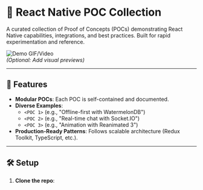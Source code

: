 # 🚀 React Native POC Collection

A curated collection of Proof of Concepts (POCs) demonstrating React Native capabilities, integrations, and best practices. Built for rapid experimentation and reference.

![Demo GIF/Video](<link-to-demo-gif-or-video>)  
*(Optional: Add visual previews)*

---

## 📌 Features

- **Modular POCs**: Each POC is self-contained and documented.
- **Diverse Examples**:  
  - `<POC 1>` (e.g., "Offline-first with WatermelonDB")  
  - `<POC 2>` (e.g., "Real-time chat with Socket.IO")  
  - `<POC 3>` (e.g., "Animation with Reanimated 3")  
- **Production-Ready Patterns**: Follows scalable architecture (Redux Toolkit, TypeScript, etc.).

---

## 🛠️ Setup

1. **Clone the repo**:
